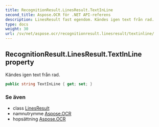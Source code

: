 ```yaml
---
title: RecognitionResult.LinesResult.TextInLine
second_title: Aspose.OCR för .NET API-referens
description: LinesResult fast egendom. Kändes igen text från rad.
type: docs
weight: 30
url: /sv/net/aspose.ocr/recognitionresult.linesresult/textinline/
---
```

## RecognitionResult.LinesResult.TextInLine property

Kändes igen text från rad.

```csharp
public string TextInLine { get; set; }
```

### Se även

* class [LinesResult](../)
* namnutrymme [Aspose.OCR](../../recognitionresult.linesresult/)
* hopsättning [Aspose.OCR](../../../)


